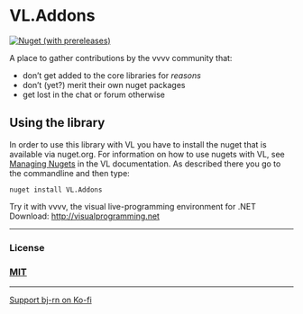 # VL.Addons
[![Nuget (with prereleases)](https://img.shields.io/nuget/vpre/VL.Addons?style=flat-square)](https://www.nuget.org/packages/VL.Addons)

A place to gather contributions by the vvvv community that:

- don’t get added to the core libraries for _reasons_
- don’t (yet?) merit their own nuget packages
- get lost in the chat or forum otherwise


## Using the library
In order to use this library with VL you have to install the nuget that is available via nuget.org. For information on how to use nugets with VL, see [Managing Nugets](https://thegraybook.vvvv.org/reference/hde/managing-nugets.html) in the VL documentation. As described there you go to the commandline and then type:

    nuget install VL.Addons


Try it with vvvv, the visual live-programming environment for .NET  
Download: http://visualprogramming.net

---
### License

### [MIT](https://github.com/bj-rn/VL.Addons/blob/master/LICENSE)
---
[Support bj-rn on Ko-fi](https://ko-fi.com/Q5Q61EQB8X)

